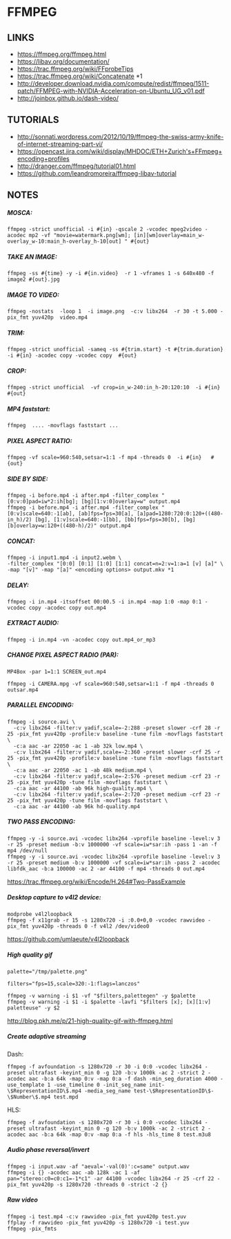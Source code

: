 FFMPEG
=======


LINKS
-----

 * https://ffmpeg.org/ffmpeg.html
 * https://libav.org/documentation/
 * https://trac.ffmpeg.org/wiki/FFprobeTips
 * https://trac.ffmpeg.org/wiki/Concatenate *1
 * http://developer.download.nvidia.com/compute/redist/ffmpeg/1511-patch/FFMPEG-with-NVIDIA-Acceleration-on-Ubuntu_UG_v01.pdf
 * http://joinbox.github.io/dash-video/


TUTORIALS
---------

 * http://sonnati.wordpress.com/2012/10/19/ffmpeg-the-swiss-army-knife-of-internet-streaming-part-vi/
 * https://opencast.jira.com/wiki/display/MHDOC/ETH+Zurich's+FFmpeg+encoding+profiles
 * http://dranger.com/ffmpeg/tutorial01.html
 * https://github.com/leandromoreira/ffmpeg-libav-tutorial



NOTES
-----

##### MOSCA:

```
ffmpeg -strict unofficial -i #{in} -qscale 2 -vcodec mpeg2video -acodec mp2 -vf "movie=watermark.png[wm]; [in][wm]overlay=main_w-overlay_w-10:main_h-overlay_h-10[out] " #{out}
```

##### TAKE AN IMAGE:

```
ffmpeg -ss #{time} -y -i #{in.video}  -r 1 -vframes 1 -s 640x480 -f image2 #{out}.jpg
```

##### IMAGE TO VIDEO:

```
ffmpeg -nostats  -loop 1  -i image.png  -c:v libx264  -r 30 -t 5.000 -pix_fmt yuv420p  video.mp4
```


##### TRIM:

```
ffmpeg -strict unofficial -sameq -ss #{trim.start} -t #{trim.duration} -i #{in} -acodec copy -vcodec copy  #{out}
```

##### CROP:

```
ffmpeg -strict unofficial  -vf crop=in_w-240:in_h-20:120:10  -i #{in}   #{out}
```

##### MP4 faststart:

```
ffmpeg  .... -movflags faststart ...
```

##### PIXEL ASPECT RATIO:

```
ffmpeg -vf scale=960:540,setsar=1:1 -f mp4 -threads 0  -i #{in}   #{out}
```

##### SIDE BY SIDE:

```
ffmpeg -i before.mp4 -i after.mp4 -filter_complex "[0:v:0]pad=iw*2:ih[bg]; [bg][1:v:0]overlay=w" output.mp4
ffmpeg -i before.mp4 -i after.mp4 -filter_complex "[0:v]scale=640:-1[ab], [ab]fps=fps=30[a], [a]pad=1280:720:0:120+((480-in_h)/2) [bg], [1:v]scale=640:-1[bb], [bb]fps=fps=30[b], [bg][b]overlay=w:120+((480-h)/2)" output.mp4
```

##### CONCAT:

```
ffmpeg -i input1.mp4 -i input2.webm \
-filter_complex "[0:0] [0:1] [1:0] [1:1] concat=n=2:v=1:a=1 [v] [a]" \
-map "[v]" -map "[a]" <encoding options> output.mkv *1
```

##### DELAY:

```
ffmpeg -i in.mp4 -itsoffset 00:00.5 -i in.mp4 -map 1:0 -map 0:1 -vcodec copy -acodec copy out.mp4
```

##### EXTRACT AUDIO:

```
ffmpeg -i in.mp4 -vn -acodec copy out.mp4_or_mp3
```


##### CHANGE PIXEL ASPECT RADIO (PAR):

```
MP4Box -par 1=1:1 SCREEN_out.mp4

ffmpeg -i CAMERA.mpg -vf scale=960:540,setsar=1:1 -f mp4 -threads 0 outsar.mp4
```

##### PARALLEL ENCODING:

```
ffmpeg -i source.avi \
  -c:v libx264 -filter:v yadif,scale=-2:288 -preset slower -crf 28 -r 25 -pix_fmt yuv420p -profile:v baseline -tune film -movflags faststart \
  -c:a aac -ar 22050 -ac 1 -ab 32k low.mp4 \
  -c:v libx264 -filter:v yadif,scale=-2:360 -preset slower -crf 25 -r 25 -pix_fmt yuv420p -profile:v baseline -tune film -movflags faststart \
  -c:a aac -ar 22050 -ac 1 -ab 48k medium.mp4 \
  -c:v libx264 -filter:v yadif,scale=-2:576 -preset medium -crf 23 -r 25 -pix_fmt yuv420p -tune film -movflags faststart \
  -c:a aac -ar 44100 -ab 96k high-quality.mp4 \
  -c:v libx264 -filter:v yadif,scale=-2:720 -preset medium -crf 23 -r 25 -pix_fmt yuv420p -tune film -movflags faststart \
  -c:a aac -ar 44100 -ab 96k hd-quality.mp4
```

##### TWO PASS ENCODING:

```
ffmpeg -y -i source.avi -vcodec libx264 -vprofile baseline -level:v 3 -r 25 -preset medium -b:v 1000000 -vf scale=iw*sar:ih -pass 1 -an -f mp4 /dev/null
ffmpeg -y -i source.avi -vcodec libx264 -vprofile baseline -level:v 3 -r 25 -preset medium -b:v 1000000 -vf scale=iw*sar:ih -pass 2 -acodec libfdk_aac -b:a 100000 -ac 2 -ar 44100 -f mp4 -threads 0 out.mp4
```

https://trac.ffmpeg.org/wiki/Encode/H.264#Two-PassExample


##### Desktop capture to v4l2 device:

```
modprobe v4l2loopback
ffmpeg -f x11grab -r 15 -s 1280x720 -i :0.0+0,0 -vcodec rawvideo -pix_fmt yuv420p -threads 0 -f v4l2 /dev/video0
```

https://github.com/umlaeute/v4l2loopback


##### High quality gif

```
palette="/tmp/palette.png"

filters="fps=15,scale=320:-1:flags=lanczos"

ffmpeg -v warning -i $1 -vf "$filters,palettegen" -y $palette
ffmpeg -v warning -i $1 -i $palette -lavfi "$filters [x]; [x][1:v] paletteuse" -y $2
```

http://blog.pkh.me/p/21-high-quality-gif-with-ffmpeg.html

##### Create adaptive streaming

Dash:
```
ffmpeg -f avfoundation -s 1280x720 -r 30 -i 0:0 -vcodec libx264 -preset ultrafast -keyint_min 0 -g 120 -b:v 1000k -ac 2 -strict 2 -acodec aac -b:a 64k -map 0:v -map 0:a -f dash -min_seg_duration 4000 -use_template 1 -use_timeline 0 -init_seg_name init-\$RepresentationID\$.mp4 -media_seg_name test-\$RepresentationID\$-\$Number\$.mp4 test.mpd
```

HLS:
```
ffmpeg -f avfoundation -s 1280x720 -r 30 -i 0:0 -vcodec libx264 -preset ultrafast -keyint_min 0 -g 120 -b:v 1000k -ac 2 -strict 2 -acodec aac -b:a 64k -map 0:v -map 0:a -f hls -hls_time 8 test.m3u8
```

##### Audio phase reversal/invert

```
ffmpeg -i input.wav -af "aeval='-val(0)':c=same" output.wav
ffmpeg -i {} -acodec aac -ab 128k -ac 1 -af pan="stereo:c0=c0:c1=-1*c1" -ar 44100 -vcodec libx264 -r 25 -crf 22 -pix_fmt yuv420p -s 1280x720 -threads 0 -strict -2 {}
```

##### Raw video

```
ffmpeg -i test.mp4 -c:v rawvideo -pix_fmt yuv420p test.yuv
ffplay -f rawvideo -pix_fmt yuv420p -s 1280x720 -i test.yuv
ffmpeg -pix_fmts
```

